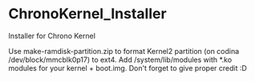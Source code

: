 ChronoKernel_Installer
======================

Installer for Chrono Kernel

Use make-ramdisk-partition.zip to format Kernel2 partition (on codina /dev/block/mmcblk0p17) to ext4.
Add /system/lib/modules with *.ko modules for your kernel + boot.img.
Don't forget to give proper credit :D
